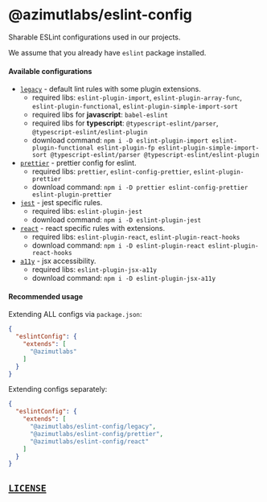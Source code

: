 # @azimutlabs/eslint-config
Sharable ESLint configurations used in our projects.

We assume that you already have `eslint` package installed.

#### Available configurations
+ [`legacy`](legacy.js) - default lint rules with some plugin extensions.
  - required libs: `eslint-plugin-import`, `eslint-plugin-array-func`, `eslint-plugin-functional`, `eslint-plugin-simple-import-sort`
  - required libs for **javascript**: `babel-eslint`
  - required libs for **typescript**: `@typescript-eslint/parser`, `@typescript-eslint/eslint-plugin`
  - download command: `npm i -D
    eslint-plugin-import eslint-plugin-functional eslint-plugin-fp eslint-plugin-simple-import-sort
    @typescript-eslint/parser @typescript-eslint/eslint-plugin`
+ [`prettier`](prettier.js) - prettier config for eslint.
  - required libs: `prettier`, `eslint-config-prettier`, `eslint-plugin-prettier`
  - download command: `npm i -D prettier eslint-config-prettier eslint-plugin-prettier`
+ [`jest`](jest.js) - jest specific rules.
  - required libs: `eslint-plugin-jest`
  - download command: `npm i -D eslint-plugin-jest`
+ [`react`](react.js) - react specific rules with extensions.
  - required libs: `eslint-plugin-react`, `eslint-plugin-react-hooks`
  - download command: `npm i -D eslint-plugin-react eslint-plugin-react-hooks`
+ [`a11y`](a11y.js) - jsx accessibility.
  - required libs: `eslint-plugin-jsx-a11y`
  - download command: `npm i -D eslint-plugin-jsx-a11y`

#### Recommended usage
Extending ALL configs via `package.json`:
```json
{
  "eslintConfig": {
    "extends": [
      "@azimutlabs"
    ]
  }
}
```
Extending configs separately:
```json
{
  "eslintConfig": {
    "extends": [
      "@azimutlabs/eslint-config/legacy",
      "@azimutlabs/eslint-config/prettier",
      "@azimutlabs/eslint-config/react"
    ]
  }
}
```

## [`LICENSE`](LICENSE)
